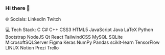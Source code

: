 ### Hi there 👋
🌐 Socials:
LinkedIn Twitch

💻 Tech Stack:
C C# C++ CSS3 HTML5 JavaScript Java LaTeX Python Bootstrap NodeJS Qt React TailwindCSS MySQL SQLite MicrosoftSQLServer Figma Keras NumPy Pandas scikit-learn TensorFlow LINUX Notion Prezi Trello
<!--
**dilero80/dilero80** is a ✨ _special_ ✨ repository because its `README.md` (this file) appears on your GitHub profile.

Here are some ideas to get you started:

- 🔭 I’m currently working on Fullstack WordPress SmartPR 
- 🌱 I’m currently learning Java with Globant University
- 
- 👯 I’m looking to collaborate on ...
- 🤔 I’m looking for help with ...
- 💬 Ask me about ...
- 📫 How to reach me: ...
- 😄 Pronouns: ...
- ⚡ Fun fact: ...
-->
